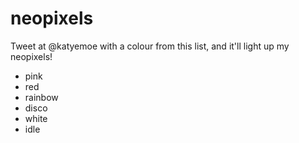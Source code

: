 # neopixels

Tweet at @katyemoe with a colour from this list, and it'll light up my neopixels!
- pink
- red
- rainbow
- disco
- white
- idle
